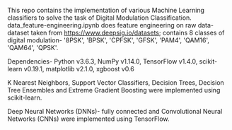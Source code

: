 This repo contains the implementation of various Machine Learning classifiers to solve the task of Digital Modulation Classification. data_feature-engineering.ipynb does feature engineering on raw data- dataset taken from https://www.deepsig.io/datasets; contains 8 classes of digital modulation- '8PSK', 'BPSK', 'CPFSK', 'GFSK', 'PAM4', 'QAM16', 'QAM64', 'QPSK'.

Dependencies-
Python v3.6.3, NumPy v1.14.0, TensorFlow v1.4.0, scikit-learn v0.19.1, matplotlib v2.1.0, xgboost v0.6

K Nearest Neighbors, Support Vector Classifiers, Decision Trees, Decision Tree Ensembles and Extreme Gradient Boosting were implemented using scikit-learn.

Deep Neural Networks (DNNs)- fully connected and Convolutional Neural Networks (CNNs) were implemented using TensorFlow.
